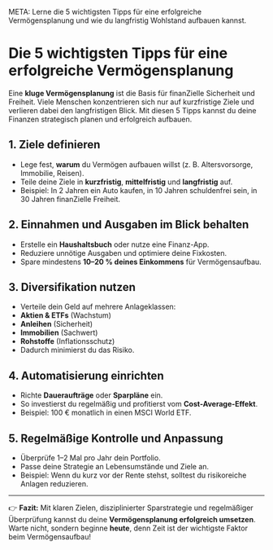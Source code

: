 META: Lerne die 5 wichtigsten Tipps für eine erfolgreiche Vermögensplanung und wie du langfristig Wohlstand aufbauen kannst.

# Die 5 wichtigsten Tipps für eine erfolgreiche Vermögensplanung

Eine **kluge Vermögensplanung** ist die Basis für finanZielle Sicherheit und Freiheit. 
Viele Menschen konzentrieren sich nur auf kurzfristige Ziele und verlieren dabei den langfristigen Blick. 
Mit diesen 5 Tipps kannst du deine Finanzen strategisch planen und erfolgreich aufbauen.

## 1. Ziele definieren

- Lege fest, **warum** du Vermögen aufbauen willst (z. B. Altersvorsorge, Immobilie, Reisen). 
- Teile deine Ziele in **kurzfristig**, **mittelfristig** und **langfristig** auf. 
- Beispiel: In 2 Jahren ein Auto kaufen, in 10 Jahren schuldenfrei sein, in 30 Jahren finanZielle Freiheit.

## 2. Einnahmen und Ausgaben im Blick behalten

- Erstelle ein **Haushaltsbuch** oder nutze eine Finanz-App. 
- Reduziere unnötige Ausgaben und optimiere deine Fixkosten. 
- Spare mindestens **10–20 % deines Einkommens** für Vermögensaufbau.

## 3. Diversifikation nutzen

- Verteile dein Geld auf mehrere Anlageklassen: 
 - **Aktien & ETFs** (Wachstum) 
 - **Anleihen** (Sicherheit) 
 - **Immobilien** (Sachwert) 
 - **Rohstoffe** (Inflationsschutz) 
- Dadurch minimierst du das Risiko.

## 4. Automatisierung einrichten

- Richte **Daueraufträge** oder **Sparpläne** ein. 
- So investierst du regelmäßig und profitierst vom **Cost-Average-Effekt**. 
- Beispiel: 100 € monatlich in einen MSCI World ETF.

## 5. Regelmäßige Kontrolle und Anpassung

- Überprüfe 1–2 Mal pro Jahr dein Portfolio. 
- Passe deine Strategie an Lebensumstände und Ziele an. 
- Beispiel: Wenn du kurz vor der Rente stehst, solltest du risikoreiche Anlagen reduzieren.

---

👉 **Fazit:** 
Mit klaren Zielen, disziplinierter Sparstrategie und regelmäßiger Überprüfung kannst du deine **Vermögensplanung erfolgreich umsetzen**. 
Warte nicht, sondern beginne **heute**, denn Zeit ist der wichtigste Faktor beim Vermögensaufbau!
